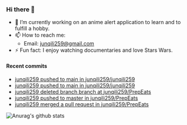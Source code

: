 ### Hi there 👋


- 🔭 I’m currently working on an anime alert application to learn and to fulfill a hobby.
- 📫 How to reach me: 
  - Email: junqili259@gmail.com 
- ⚡ Fun fact: I enjoy watching documentaries and love Stars Wars.

#### Recent commits
<!-- GITHUB:START -->
- [junqili259 pushed to main in junqili259/junqili259](https://github.com/junqili259/junqili259/compare/a23c93754d...dc71cb8663)
- [junqili259 pushed to main in junqili259/junqili259](https://github.com/junqili259/junqili259/compare/2999cf8343...a23c93754d)
- [junqili259 deleted branch branch at junqili259/PrepEats](https://github.com/)
- [junqili259 pushed to master in junqili259/PrepEats](https://github.com/junqili259/PrepEats/compare/42d06a2dd9...41db0aad7a)
- [junqili259 merged a pull request in junqili259/PrepEats](https://github.com/junqili259/PrepEats/pull/1)
<!-- GITHUB:END -->

![Anurag's github stats](https://github-readme-stats.vercel.app/api?username=junqili259&show_icons=true&theme=tokyonight)
